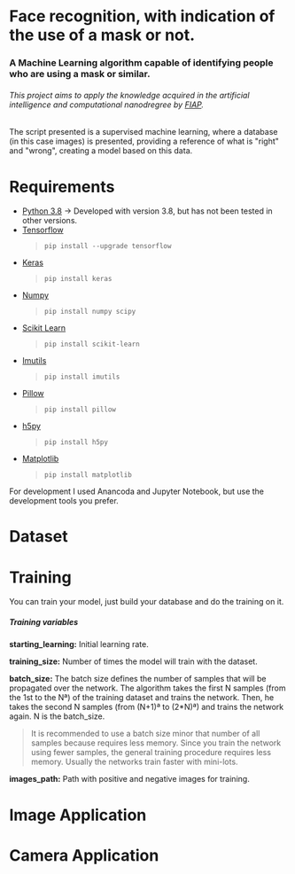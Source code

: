 # Face recognition, with indication of the use of a mask or not.
<h3>A Machine Learning algorithm capable of identifying people who are using a mask or similar.</h3>
<h6>This project aims to apply the knowledge acquired in the artificial intelligence and computational nanodregree by <a href="https://www.fiap.com.br/" target="_blank">FIAP</a>.</h6>

<p>
The script presented is a supervised machine learning, where a database (in this case images) is presented, providing a reference of what is "right" and "wrong", creating a model based on this data.
</p>

# Requirements
<ul>
  <li><a href="https://www.python.org/downloads/release/python-389/">Python 3.8</a> -> Developed with version 3.8, but has not been tested in other versions.</li>
  <li><a href="https://www.tensorflow.org/">Tensorflow</a>
    <blockquote>
      <code>pip install --upgrade tensorflow</code>
    </blockquote>
  </li>
  <li><a href="https://keras.io/">Keras</a>
    <blockquote>
      <code>pip install keras</code>
    </blockquote>
  </li>
  <li><a href="https://numpy.org/">Numpy</a>
    <blockquote>
      <code>pip install numpy scipy</code>
    </blockquote>
  </li>
  <li><a href="https://scikit-learn.org/">Scikit Learn</a>
    <blockquote>
      <code>pip install scikit-learn</code>
    </blockquote>
  </li>
  <li><a href="https://pypi.org/project/imutils/">Imutils</a>
    <blockquote>
      <code>pip install imutils</code>
    </blockquote>
  </li>
  <li><a href="https://pillow.readthedocs.io/">Pillow</a>
    <blockquote>
      <code>pip install pillow</code>
    </blockquote>
  </li>
  <li><a href="https://www.h5py.org/">h5py</a>
    <blockquote>
      <code>pip install h5py</code>
    </blockquote>
  </li>
  <li><a href="https://matplotlib.org/">Matplotlib</a>
    <blockquote>
      <code>pip install matplotlib</code>
    </blockquote>
  </li>
</ul>
For development I used Anancoda and Jupyter Notebook, but use the development tools you prefer.

# Dataset

# Training
<p>
You can train your model, just build your database and do the training on it.
</p>
<p>
<h5>Training variables</h5>
<p><b>starting_learning:</b> Initial learning rate.</p>
<p><b>training_size:</b> Number of times the model will train with the dataset.</p>
<p><b>batch_size:</b> The batch size defines the number of samples that will be propagated over the network. The algorithm takes the first N samples (from the 1st to the Nª) of the training dataset and trains the network. Then, he takes the second N samples (from (N+1)ª to (2*N)ª) and trains the network again. N is the batch_size.
  <p>
    <blockquote>
    It is recommended to use a batch size minor that number of all samples because requires less memory. Since you train the network using fewer samples, the general training procedure requires less memory. Usually the networks train faster with mini-lots.
    </blockquote>
  </p>
</p>
<p><b>images_path:</b> Path with positive and negative images for training.</p>
</p>

# Image Application

# Camera Application
